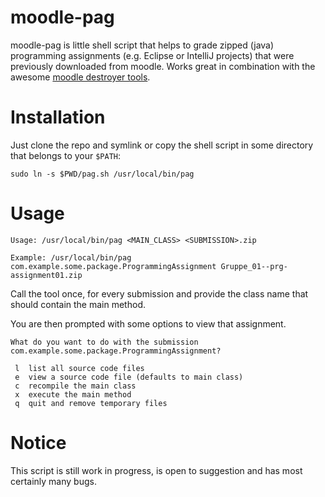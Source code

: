 # moodle-pag
moodle-pag is little shell script that helps to grade zipped (java) programming assignments (e.g. Eclipse or IntelliJ projects) that were previously downloaded from moodle.
Works great in combination with the awesome [moodle destroyer tools](https://github.com/manly-man/moodle-destroyer-tools).

# Installation
Just clone the repo and symlink or copy the shell script in some directory that belongs to your `$PATH`:
```
sudo ln -s $PWD/pag.sh /usr/local/bin/pag
```

# Usage
```
Usage: /usr/local/bin/pag <MAIN_CLASS> <SUBMISSION>.zip

Example: /usr/local/bin/pag com.example.some.package.ProgrammingAssignment Gruppe_01--prg-assignment01.zip
```

Call the tool once, for every submission and provide the class name that should contain the main method.

You are then prompted with some options to view that assignment.
```
What do you want to do with the submission com.example.some.package.ProgrammingAssignment?

 l  list all source code files
 e  view a source code file (defaults to main class)
 c  recompile the main class
 x  execute the main method
 q  quit and remove temporary files
```

# Notice
This script is still work in progress, is open to suggestion and has most certainly many bugs.
